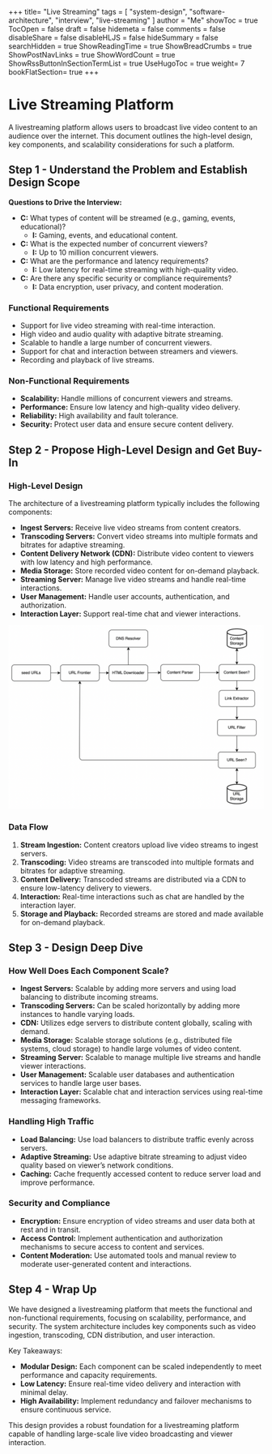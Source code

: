 +++
title= "Live Streaming"
tags = [ "system-design", "software-architecture", "interview", "live-streaming" ]
author = "Me"
showToc = true
TocOpen = false
draft = false
hidemeta = false
comments = false
disableShare = false
disableHLJS = false
hideSummary = false
searchHidden = true
ShowReadingTime = true
ShowBreadCrumbs = true
ShowPostNavLinks = true
ShowWordCount = true
ShowRssButtonInSectionTermList = true
UseHugoToc = true
weight= 7
bookFlatSection= true
+++

# Live Streaming Platform

A livestreaming platform allows users to broadcast live video content to an audience over the internet. This document outlines the high-level design, key components, and scalability considerations for such a platform.

## Step 1 - Understand the Problem and Establish Design Scope

**Questions to Drive the Interview:**
- **C:** What types of content will be streamed (e.g., gaming, events, educational)?
  - **I:** Gaming, events, and educational content.
- **C:** What is the expected number of concurrent viewers?
  - **I:** Up to 10 million concurrent viewers.
- **C:** What are the performance and latency requirements?
  - **I:** Low latency for real-time streaming with high-quality video.
- **C:** Are there any specific security or compliance requirements?
  - **I:** Data encryption, user privacy, and content moderation.

### Functional Requirements
- Support for live video streaming with real-time interaction.
- High video and audio quality with adaptive bitrate streaming.
- Scalable to handle a large number of concurrent viewers.
- Support for chat and interaction between streamers and viewers.
- Recording and playback of live streams.

### Non-Functional Requirements
- **Scalability:** Handle millions of concurrent viewers and streams.
- **Performance:** Ensure low latency and high-quality video delivery.
- **Reliability:** High availability and fault tolerance.
- **Security:** Protect user data and ensure secure content delivery.

## Step 2 - Propose High-Level Design and Get Buy-In

### High-Level Design

The architecture of a livestreaming platform typically includes the following components:

- **Ingest Servers:** Receive live video streams from content creators.
- **Transcoding Servers:** Convert video streams into multiple formats and bitrates for adaptive streaming.
- **Content Delivery Network (CDN):** Distribute video content to viewers with low latency and high performance.
- **Media Storage:** Store recorded video content for on-demand playback.
- **Streaming Server:** Manage live video streams and handle real-time interactions.
- **User Management:** Handle user accounts, authentication, and authorization.
- **Interaction Layer:** Support real-time chat and viewer interactions.

![High-Level Design](images/high-level-design.png)

### Data Flow
1. **Stream Ingestion:** Content creators upload live video streams to ingest servers.
2. **Transcoding:** Video streams are transcoded into multiple formats and bitrates for adaptive streaming.
3. **Content Delivery:** Transcoded streams are distributed via a CDN to ensure low-latency delivery to viewers.
4. **Interaction:** Real-time interactions such as chat are handled by the interaction layer.
5. **Storage and Playback:** Recorded streams are stored and made available for on-demand playback.

## Step 3 - Design Deep Dive

### How Well Does Each Component Scale?
- **Ingest Servers:** Scalable by adding more servers and using load balancing to distribute incoming streams.
- **Transcoding Servers:** Can be scaled horizontally by adding more instances to handle varying loads.
- **CDN:** Utilizes edge servers to distribute content globally, scaling with demand.
- **Media Storage:** Scalable storage solutions (e.g., distributed file systems, cloud storage) to handle large volumes of video content.
- **Streaming Server:** Scalable to manage multiple live streams and handle viewer interactions.
- **User Management:** Scalable user databases and authentication services to handle large user bases.
- **Interaction Layer:** Scalable chat and interaction services using real-time messaging frameworks.

### Handling High Traffic
- **Load Balancing:** Use load balancers to distribute traffic evenly across servers.
- **Adaptive Streaming:** Use adaptive bitrate streaming to adjust video quality based on viewer’s network conditions.
- **Caching:** Cache frequently accessed content to reduce server load and improve performance.

### Security and Compliance
- **Encryption:** Ensure encryption of video streams and user data both at rest and in transit.
- **Access Control:** Implement authentication and authorization mechanisms to secure access to content and services.
- **Content Moderation:** Use automated tools and manual review to moderate user-generated content and interactions.

## Step 4 - Wrap Up

We have designed a livestreaming platform that meets the functional and non-functional requirements, focusing on scalability, performance, and security. The system architecture includes key components such as video ingestion, transcoding, CDN distribution, and user interaction.

Key Takeaways:
- **Modular Design:** Each component can be scaled independently to meet performance and capacity requirements.
- **Low Latency:** Ensure real-time video delivery and interaction with minimal delay.
- **High Availability:** Implement redundancy and failover mechanisms to ensure continuous service.

This design provides a robust foundation for a livestreaming platform capable of handling large-scale live video broadcasting and viewer interaction.

